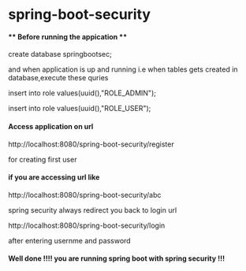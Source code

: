 # spring-boot-security

#### ** Before running the appication **

create database springbootsec;

and when application is up and running  i.e when tables gets created in database,execute these quries

insert into role values(uuid(),"ROLE_ADMIN");

insert into role values(uuid(),"ROLE_USER");

#### Access application on url  

http://localhost:8080/spring-boot-security/register

for creating first user

#### if you are accessing url like 

http://localhost:8080/spring-boot-security/abc

spring security always redirect you back to login url

http://localhost:8080/spring-boot-security/login

after entering usernme and password

#### Well done !!!! you are running spring boot with spring security !!!  
